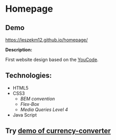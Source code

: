 # Homepage
## Demo 
https://leszekm12.github.io/homepage/

**Description:** 

First website design based on the [YouCode](https://youcode.pl/frontend-developer/).

## **Technologies:**

+ HTML5
+ CSS3
  + *BEM convention*
  + *Flex-Box*
  + *Media Queries Level 4*
+ Java Script

## **Try [demo of currency-converter](https://leszekm12.github.io/Currency-converter/converter.html)**
